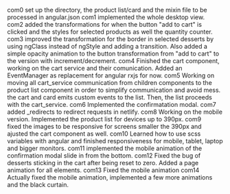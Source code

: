 com0
    set up the directory, the product list/card and the mixin file to be processed in angular.json
com1
    implemented the whole desktop view.    
com2
    added the transformations for when the button "add to cart" is clicked and the styles for selected products as well the quantity counter.
com3
    improved the transformation for the border in selected desserts by using ngClass instead of ngStyle and adding a transition.
    Also added a simple opacity animation to the button transformation from "add to cart" to the version with increment/decrement.
com4
    Finished the cart component, working on the cart service and their comunication. Added an EventManager as replacement for angular rxjs for now. 
com5
    Working on moving all cart_service communication from children components to the product list component in order to simplify communication and avoid mess.
    the cart and card emits custom events to the list. Then, the list proceeds with the cart_service. 
com6
    Implemented the confirmatation modal.
com7
   added _redirects to redirect requests in netlify.
com8
    Working on the mobile version. Implemented the product list for devices up to 390px.
com9    
    fixed the images to be responsive for screens smaller the 390px and ajusted the cart component as well. 
com10
    Learned how to use scss variables with angular and finished responsiveness for mobile, tablet, laptop and bigger monitors.
com11
    implemented the mobile animation of the confirmation modal slide in from the bottom.
com12
    Fixed the bug of desserts sticking in the cart after being reset to zero. 
    Added a page animation for all elements.
com13
   Fixed the mobile animation
com14
    Actually fixed the mobile animation, implemented a few more animations and the black curtain.
